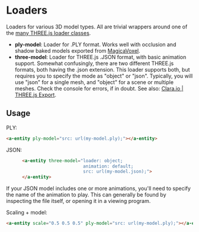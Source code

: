 # Loaders

Loaders for various 3D model types. All are trivial wrappers around one of the [many THREE.js loader classes](https://github.com/mrdoob/three.js/tree/master/examples/js/loaders).

- **ply-model**: Loader for .PLY format. Works well with occlusion and shadow baked models exported from [MagicaVoxel](https://ephtracy.github.io/).
- **three-model**: Loader for THREE.js .JSON format, with basic animation support. Somewhat confusingly, there are two different THREE.js formats, both having the .json extension. This loader supports both, but requires you to specify the mode as "object" or "json". Typically, you will use "json" for a single mesh, and "object" for a scene or multiple meshes. Check the console for errors, if in doubt. See also: [Clara.io | THREE.js Export](https://clara.io/learn/user-guide/data_exchange/threejs_export).

## Usage

PLY:

```html
<a-entity ply-model="src: url(my-model.ply);"></a-entity>
```

JSON:

```html
      <a-entity three-model="loader: object;
                             animation: default;
                             src: url(my-model.json);">
      </a-entity>
```

If your JSON model includes one or more animations, you'll need to specify the name of the animation to play. This can generally be found by inspecting the file itself, or opening it in a viewing program.

Scaling + model:

```html
<a-entity scale="0.5 0.5 0.5" ply-model="src: url(my-model.ply);"></a-entity>
```

